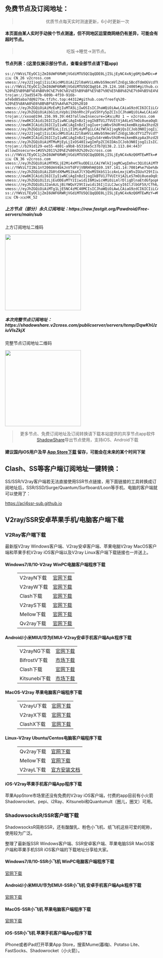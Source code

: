 
<h2>免费节点及订阅地址：</h2>
<blockquote>
<p style="text-align: center;">优质节点每天实时测速更新，6小时更新一次</p>
</blockquote>
<h4>本页面由某人实时手动挨个节点测速，但不同地区运营商网络仍有差异，可能会有超时节点。</h4>
<blockquote>
<p style="text-align: center;">吃饭->睡觉->测节点。</p>
</blockquote>
<h4>节点列表：(这里仅展示部分节点，查看全部节点请下载app)</h4>

```ss://YWVzLTEyOC1jZmI6UWF6RWRjVGdiMTU5QCQqQDE0LjI5LjEyNC4xNzQ6MTEwMDM=#Relay_🇨🇳CN-🇭🇰HK_61
ss://YWVzLTEyOC1jZmI6UWF6RWRjVGdiMTU5QCQqQDE0LjI5LjEyNC4xNjg6MjQwMDc=#🇨🇳 CN_26 v2cross.com
vmess://eyJ2IjogIjIiLCAicHMiOiAiZ2l0aHViLmNvbS9mcmVlZnEgLSBcdTdmOGVcdTU2ZmQgIDMyIiwgImFkZCI6ICJkbS11czAyLWRpcmVjdDEyLmRtLXVzMDIubGMtbm9kZS5jb20iLCAicG9ydCI6ICI0NDMiLCAiaWQiOiAiZjc3ODlkMDEtZjJkNi0zZDVkLWJkYzItYmVkN2ExYWIyNGYxIiwgImFpZCI6ICIwIiwgInNjeSI6ICJhdXRvIiwgIm5ldCI6ICJ3cyIsICJ0eXBlIjogIm5vbmUiLCAiaG9zdCI6ICJkbS11czAyLWRpcmVjdDEyLmRtLXVzMDIubGMtbm9kZS5jb20iLCAicGF0aCI6ICIvIiwgInRscyI6ICJ0bHMiLCAic25pIjogIiJ9
ss://YWVzLTEyOC1jZmI6UWF6RWRjVGdiMTU5QCQq@14.29.124.168:24005#github.com/freefq%20-%20%E5%B9%BF%E4%B8%9C%E7%9C%81%E5%B9%BF%E5%B7%9E%E5%B8%82%E7%94%B5%E4%BF%A1%201
trojan://3ad5547b-609b-4f59-916b-afebd85aba7d@927tw.tfzhc.top:44312#github.com/freefq%20-%20%E5%8A%A0%E6%8B%BF%E5%A4%A7%20%2010
vmess://eyJhZGQiOiAiMzEuMjIuMTA5LjIwOSIsICJhaWQiOiAwLCAiaG9zdCI6ICIiLCAiaWQiOiAiMzY3OTNkMmMtMGQ1YS00YTg0LTg4NjItZjljOTNlOWFmNWI1IiwgIm5ldCI6ICJ3cyIsICJwYXRoIjogIi80YmE5OWEzOWI5MGZhYS8iLCAicG9ydCI6IDQ0MywgInBzIjogImdpdGh1Yi5jb20vZnJlZWZxIC0gXHU4MmYxXHU1NmZkICAxNyIsICJ0bHMiOiAidGxzIiwgInR5cGUiOiAiYXV0byIsICJzZWN1cml0eSI6ICJhdXRvIiwgInNraXAtY2VydC12ZXJpZnkiOiB0cnVlLCAic25pIjogIiJ9
vmess://eyJhZGQiOiAibG1zLnVpbi1hbnRhc2FyaS5hYy5pZCIsICJhaWQiOiAwLCAiaG9zdCI6ICJjdG4ubmV4dHZwbi5jYyIsICJpZCI6ICI0NmJmZGI1OS04M2M2LTQ3MTAtODc3ZS1jODA5YjVhOTBkZmYiLCAibmV0IjogIndzIiwgInBhdGgiOiAiL3Zwbm5lbyIsICJwb3J0IjogODAsICJwcyI6ICJnaXRodWIuY29tL2ZyZWVmcSAtIFx1N2Y4ZVx1NTZmZENsb3VkRmxhcmVcdTgyODJcdTcwYjkgMjYiLCAidGxzIjogIiIsICJ0eXBlIjogImF1dG8iLCAic2VjdXJpdHkiOiAiYXV0byIsICJza2lwLWNlcnQtdmVyaWZ5IjogdHJ1ZSwgInNuaSI6ICIifQ==
trojan://xxoo@194.156.99.39:443?allowInsecure=1#🇷🇺RU 1 → v2cross.com
vmess://ew0KICAidiI6ICIyIiwNCiAgInBzIjogIkBTU1JTVUItVjA4LeS7mOi0ueaOqOiNkDp2MmNyb3NzLmNvbSIsDQogICJhZGQiOiAidjI5LmhlZHVpYW4ub25saW5lIiwNCiAgInBvcnQiOiAiMzA4NjYiLA0KICAiaWQiOiAiY2JiM2Y4NzctZDFmYi0zNDRjLTg3YTktZDE1M2JmZmQ1NDg0IiwNCiAgImFpZCI6ICIyIiwNCiAgInNjeSI6ICJhdXRvIiwNCiAgIm5ldCI6ICJ3cyIsDQogICJ0eXBlIjogIm5vbmUiLA0KICAiaG9zdCI6ICJiYWlkdS5jb20iLA0KICAicGF0aCI6ICIvb29vbyIsDQogICJ0bHMiOiAiIiwNCiAgInNuaSI6ICIiLA0KICAiYWxwbiI6ICIiDQp9
vmess://ew0KICAidiI6ICIyIiwNCiAgInBzIjogIue+juWbvShUR+mikemBkzpAa3hzd2EpIiwNCiAgImFkZCI6ICJleC11cy52eHRyYW5zLmNvbSIsDQogICJwb3J0IjogIjI3NDkiLA0KICAiaWQiOiAiNmFiYzYzNmYtMTRiZi0zZWE5LWEzNjMtMjliNzM1ZjkzNTI5IiwNCiAgImFpZCI6ICIwIiwNCiAgInNjeSI6ICJhdXRvIiwNCiAgIm5ldCI6ICJ0Y3AiLA0KICAidHlwZSI6ICJub25lIiwNCiAgImhvc3QiOiAiIiwNCiAgInBhdGgiOiAiIiwNCiAgInRscyI6ICJ0bHMiLA0KICAic25pIjogIiINCn0=
vmess://eyJhZGQiOiAiMTExLjIzLjI1Mi4yMTgiLCAiYWlkIjogNjQsICJob3N0IjogIiIsICJpZCI6ICI0MTgwNDhhZi1hMjkzLTRiOTktOWIwYy05OGNhMzU4MGRkMjQiLCAibmV0IjogInRjcCIsICJwYXRoIjogIiIsICJwb3J0IjogNTIxMDIsICJwcyI6ICJ2MmNyb3NzLmNvbSAtIFx1NmU1Nlx1NTM1N1x1NzcwMVx1NjAwMFx1NTMxNlx1NWUwMlx1NzlmYlx1NTJhOCAyMCIsICJ0bHMiOiAiIiwgInR5cGUiOiAiYXV0byIsICJzZWN1cml0eSI6ICJhdXRvIiwgInNraXAtY2VydC12ZXJpZnkiOiB0cnVlLCAic25pIjogIiJ9
vmess://eyJ2IjogIjIiLCAicHMiOiAiZ2l0aHViLmNvbS9mcmVlZnEgLSBcdTY1ZTVcdTY3MmMgIDM3IiwgImFkZCI6ICJtNC40MDAxMDAxMC54eXoiLCAicG9ydCI6ICIzNzEyMSIsICJ0eXBlIjogIm5vbmUiLCAiaWQiOiAiNTc1ZTRkOTItMTA1Ni00NGMyLThjYWMtNzVlZjFjODU5YWQ1IiwgImFpZCI6ICIwIiwgIm5ldCI6ICJ0Y3AiLCAicGF0aCI6ICIvIiwgImhvc3QiOiAibTQuNDAwMTAwMTAueHl6IiwgInRscyI6ICJ0bHMifQ==
vmess://ew0KICAidiI6ICIyIiwNCiAgInBzIjogIuS4reWbvShUR+mikemBkzpAa3hzd2EpIiwNCiAgImFkZCI6ICJndG0tY24tN216MnZmZHdjMDEuZ3RtLWEzYjYuY29tIiwNCiAgInBvcnQiOiAiMjczODciLA0KICAiaWQiOiAiMTFjNjliY2ItODk1MC00MWU0LTg3MmYtNzE3N2NjZDNkZTUwIiwNCiAgImFpZCI6ICIwIiwNCiAgInNjeSI6ICJhdXRvIiwNCiAgIm5ldCI6ICJ3cyIsDQogICJ0eXBlIjogIm5vbmUiLA0KICAiaG9zdCI6ICJuaWNlLXVzMDEubmljZXZwbi50b3AiLA0KICAicGF0aCI6ICIvZmZhdHVudndzIiwNCiAgInRscyI6ICJ0bHMiLA0KICAic25pIjogIiINCn0=
vmess://eyJhZGQiOiAiMTMuMjEyLjIxOS40IiwgImFpZCI6IDAsICJob3N0IjogIiIsICJpZCI6ICI3NDQ2ZTlhOC0yNDI4LTQ2NjMtYmZiYy01ODFkZWRkMWIyY2IiLCAibmV0IjogInRjcCIsICJwYXRoIjogIi8iLCAicG9ydCI6IDQ2OTMzLCAicHMiOiAiZ2l0aHViLmNvbS9mcmVlZnEgLSBcdTY1YjBcdTUyYTBcdTU3NjFBbWF6b25cdTY1NzBcdTYzNmVcdTRlMmRcdTVmYzMgMzYiLCAidGxzIjogInRscyIsICJ0eXBlIjogImF1dG8iLCAic2VjdXJpdHkiOiAiYXV0byIsICJza2lwLWNlcnQtdmVyaWZ5IjogdHJ1ZSwgInNuaSI6ICIifQ==
trojan://b291d129-ee55-4801-a9b8-b5316e5c37b7@138.2.113.84:443?allowInsecure=1#US%2011%20%E2%86%92%20v2cross.com
ss://YWVzLTEyOC1jZmI6UWF6RWRjVGdiMTU5QCQqQDE0LjI5LjEyNC4xNzQ6MTEwMTk=#🇨🇳 CN_36 v2cross.com
vmess://eyJhZGQiOiAiMTM5LjE2Mi4xMTkuODEiLCAiYWlkIjogMCwgImhvc3QiOiAiMTM5LjE2Mi4xMTkuODEiLCAiaWQiOiAiZjcyZWU1OGYtNzhiZi00YjYxLTg0NDItN2I5Y2NhOTEyYjE0IiwgIm5ldCI6ICJ3cyIsICJwYXRoIjogIi8iLCAicG9ydCI6IDI3NDgwLCAicHMiOiAidjJjcm9zcy5jb20gLSBcdTY1ZTVcdTY3MmNcdTRlMWNcdTRlYWNcdTkwZmRcdTU0YzFcdTVkZGRcdTUzM2FMaW5vZGVcdTY1NzBcdTYzNmVcdTRlMmRcdTVmYzMgMjIiLCAidGxzIjogInRscyIsICJ0eXBlIjogImF1dG8iLCAic2VjdXJpdHkiOiAiYXV0byIsICJza2lwLWNlcnQtdmVyaWZ5IjogdHJ1ZSwgInNuaSI6ICIifQ==
ss://YWVzLTI1Ni1nY206UmV4bkJnVTdFVjVBRHhH@169.197.141.14:7001#%e7%be%8e%e5%9b%bd(TG%e9%a2%91%e9%81%93%3a%40kxswa)
vmess://eyJhZGQiOiAiZG0tdXMwMS1kaXJlY3QxMS5kbS11czAxLmxjLW5vZGUuY29tIiwgImFpZCI6IDIsICJob3N0IjogImRtLXVzMDEtZGlyZWN0MTEuZG0tdXMwMS5sYy1ub2RlLmNvbSIsICJpZCI6ICI5YWM1OGFmZC05YjA1LTM0OWItOGNlNy1kYWQ3ZjczMTE0YzMiLCAibmV0IjogIndzIiwgInBhdGgiOiAiLyIsICJwb3J0IjogNDQzLCAicHMiOiAiZ2l0aHViLmNvbS9mcmVlZnEgLSBcdTdmOGVcdTU2ZmQgIDE1IiwgInRscyI6ICJ0bHMiLCAidHlwZSI6ICJhdXRvIiwgInNlY3VyaXR5IjogImF1dG8iLCAic2tpcC1jZXJ0LXZlcmlmeSI6IHRydWUsICJzbmkiOiAiIn0=
vmess://ew0KICAidiI6ICIyIiwNCiAgInBzIjogIkBTU1JTVUItVjA2LeS7mOi0ueaOqOiNkDp2MmNyb3NzLmNvbSIsDQogICJhZGQiOiAiMTkyLjk2LjIwNC4yNTAiLA0KICAicG9ydCI6ICI0NDMiLA0KICAiaWQiOiAiYWJhNTBkZDQtNTQ4NC0zYjA1LWIxNGEtNDY2MWNhZjg2MmQ1IiwNCiAgImFpZCI6ICI0IiwNCiAgInNjeSI6ICJhdXRvIiwNCiAgIm5ldCI6ICJ3cyIsDQogICJ0eXBlIjogIm5vbmUiLA0KICAiaG9zdCI6ICIiLA0KICAicGF0aCI6ICIvd3MiLA0KICAidGxzIjogInRscyIsDQogICJzbmkiOiAiIiwNCiAgImFscG4iOiAiIg0KfQ==
vmess://eyJhZGQiOiIzLjEuODEuMTYzIiwidiI6MiwicHMiOiLmlrDliqDlnaEtdGfpopHpgZM6QGJwanp4Mi01IiwicG9ydCI6IjQzNjMyIiwiaWQiOiIwNjRmNjhjNy05MjQ1LTRmMjctOWQyZi00N2E2MzBhYTMxMDMiLCJhaWQiOiIwIiwic2N5IjoiYXV0byIsIm5ldCI6InRjcCIsInR5cGUiOiIiLCJ0bHMiOiIifQ==
vmess://eyJhZGQiOiJ2anAzLjBiYWQuY29tIiwidiI6IjIiLCJwcyI6IlJlbGF5X/Cfh6/wn4e1SlAt8J+Hr/Cfh7VKUF8yNDgiLCJwb3J0Ijo0NDMsImlkIjoiOTI3MDk0ZDMtZDY3OC00NzYzLTg1OTEtZTI0MGQwYmNhZTg3IiwiYWlkIjoiMCIsIm5ldCI6IndzIiwidHlwZSI6IiIsImhvc3QiOiJ2anAzLjBiYWQuY29tIiwicGF0aCI6Ii9jaGF0IiwidGxzIjoidGxzIn0=
vmess://eyJhZGQiOiAiMTg1LjE5NC4zMC40MCIsICJhaWQiOiAwLCAiaG9zdCI6ICIiLCAiaWQiOiAiMkYwOTQ4NDUtRTJCRC1FQkY3LURFQjctOTk1OTkyNDM2RkFGIiwgIm5ldCI6ICJ0Y3AiLCAicGF0aCI6ICIiLCAicG9ydCI6IDQxNDQzLCAicHMiOiAiZ2l0aHViLmNvbS9mcmVlZnEgLSBcdTg5N2ZcdTczZWRcdTcyNTkgIDI1IiwgInRscyI6ICJ0bHMiLCAidHlwZSI6ICJhdXRvIiwgInNlY3VyaXR5IjogImF1dG8iLCAic2tpcC1jZXJ0LXZlcmlmeSI6IHRydWUsICJzbmkiOiAiIn0=
ss://YWVzLTEyOC1jZmI6UWF6RWRjVGdiMTU5QCQqQDE0LjI5LjEyNC4xNzQ6MTEwMzY=#Relay_🇨🇳 CN-🇭🇰HK_52
```
<h5>上方节点（部分）永久订阅地址：https://raw.fastgit.org/Pawdroid/Free-servers/main/sub</h5>
<p>上方订阅地址二维码</p>
<img src='https://raw.fastgit.org/Pawdroid/Free-servers/main/sub.png' width=250 height=250>
<h5>本次完整节点订阅地址：https://shadowshare.v2cross.com/publicserver/servers/temp/DqwKhUziuVIsZkjX</h5>
<p>完整节点订阅地址二维码</p>
<img src='http://shadowshare.v2cross.com/qrcode.png' width=250 height=250>
<blockquote style='text-align: center;'>更多节点、免费订阅地址及订阅转换请下载本站提供的共享节点app软件<a href='https://shadowshare.v2cross.com'>ShadowShare</a>导出节点使用，支持iOS、Android下载</blockquote>
<h4>建议国内iOS用户及早 <a href='https://apps.apple.com/cn/app/shadowshare/id1612647259'>App Store下载</a> 留存，可能会在未来的某个时间下架</h4>

<div class="nv-content-wrap entry-content">
<h2>Clash、SS等客户端订阅地址一键转换：</h2>
<p>SS/SSR/V2ray客户端若无法直接使用SSR节点链接，用下面链接的工具转换成订阅地址后，SSR/SSD/Surge/Quantum/Surfboard/Loon等手机、电脑的客户端就可以使用了：</p>
<p><a href="https://acl4ssr-sub.github.io" target="_blank" rel="noreferrer noopener nofollow">https://acl4ssr-sub.github.io</a></p>
<h2>V2ray/SSR安卓苹果手机/电脑客户端下载</h2>
<h3>V2Ray客户端下载</h3>
<p>最新版V2ray Windows客户端、V2ray安卓客户端、苹果电脑V2ray MacOS客户端和苹果手机V2ray iOS客户端以及V2ray Linux客户端下载链接也一并送上。</p>
<h4>Windows7/8/10-<strong>V2ray WinPC电脑客户端</strong>程序下载</h4>
<figure class="wp-block-table alignwide is-style-stripes"><table><tbody><tr><td>V2rayN下载</td><td><a href="https://github.com/2dust/v2rayN/releases" target="_blank" rel="noreferrer noopener">官网下载</a></td></tr><tr><td>V2rayW下载</td><td><a href="https://github.com/Cenmrev/V2RayW/releases" target="_blank" rel="noreferrer noopener">官网下载</a></td></tr><tr><td>Clash下载</td><td><a href="https://github.com/Fndroid/clash_for_windows_pkg/releases" target="_blank" rel="noreferrer noopener">官网下载</a></td></tr><tr><td>V2rayS下载</td><td><a href="https://github.com/Shinlor/V2RayS/releases" target="_blank" rel="noreferrer noopener">官网下载</a></td></tr><tr><td>Mellow下载</td><td><a href="https://github.com/mellow-io/mellow/releases" target="_blank" rel="noreferrer noopener">官网下载</a></td></tr><tr><td>Qv2ray下载</td><td><a href="https://github.com/Qv2ray/Qv2ray" target="_blank" rel="noreferrer noopener">官网下载</a></td></tr></tbody></table></figure>
<h4><strong>Android/小米MIUI/华为EMUI-V2ray安卓手机客户端</strong>Apk程序下载</h4>
<figure class="wp-block-table alignwide is-style-stripes"><table><tbody><tr><td>V2rayNG下载</td><td><a href="https://github.com/2dust/v2rayNG/releases" target="_blank" rel="noreferrer noopener">官网下载</a></td></tr><tr><td>BifrostV下载</td><td><a rel="noreferrer noopener" href="https://www.appsapk.com/downloading/latest/com.github.dawndiy.bifrostv-0.6.8.apk" target="_blank">市场下载</a></td></tr><tr><td>Clash下载</td><td><a href="https://github.com/Kr328/ClashForAndroid/releases" target="_blank" rel="noreferrer noopener">官网下载</a></td></tr><tr><td>Kitsunebi下载</td><td><a rel="noreferrer noopener" href="https://apkpure.com/kitsunebi/fun.kitsunebi.kitsunebi4android" target="_blank">市场下载</a></td></tr></tbody></table></figure>
<h4><strong>MacOS-V2ray <strong>苹果电脑</strong>客户端</strong>程序下载</h4>
<figure class="wp-block-table alignwide is-style-stripes"><table><tbody><tr><td>V2rayU下载</td><td><a href="https://github.com/yanue/V2rayU/releases" target="_blank" rel="noreferrer noopener">官网下载</a></td></tr><tr><td>V2rayX下载</td><td><a href="https://github.com/Cenmrev/V2RayX/releases" target="_blank" rel="noreferrer noopener">官网下载</a></td></tr><tr><td>ClashX下载</td><td><a href="https://github.com/yichengchen/clashX/releases" target="_blank" rel="noreferrer noopener">官网下载</a></td></tr></tbody></table></figure>
<h4><strong>Linux</strong>–<strong>V2ray Ubuntu/Centos电脑客户端</strong>程序下载</h4>
<figure class="wp-block-table alignwide is-style-stripes"><table><tbody><tr><td>Qv2ray下载</td><td><a href="https://github.com/Qv2ray/Qv2ray" target="_blank" rel="noreferrer noopener">官网下载</a></td></tr><tr><td>Mellow下载</td><td><a href="https://github.com/mellow-io/mellow/releases" target="_blank" rel="noreferrer noopener">官网下载</a></td></tr><tr><td>V2rayL下载</td><td><a rel="noreferrer noopener" href="https://github.com/jiangxufeng/v2rayL" target="_blank">官方安装文档</a></td></tr></tbody></table></figure>
<h4>iOS-<strong>V2ray苹果<strong>手机客户端</strong>App程序</strong>下载</h4>
<p>苹果AppStore市场里还没有免费的V2ray iOS客户端，付费的app目前有小火箭Shadowrocket、pepi、i2Ray、Kitsunebi和Quantumult（圈儿，圈叉）可用。</p>
<h3>ShadowsocksR/SSR客户端下载</h3>
<p>ShadowsocksR简称SSR，还有酸酸乳、粉色小飞机、纸飞机这些可爱的昵称，使用较为广泛。</p>
<p>整理了最新版SSR Windows客户端、SSR安卓客户端、苹果电脑SSR MacOS客户端和苹果手机SSR iOS客户端的下载地址分享给大家。</p>
<h4><strong>Windows7/8/10-<strong>SSR小飞机 WinPC电脑客户端</strong>程序下载</strong></h4>
<p><a rel="noreferrer noopener" href="https://github.com/shadowsocksrr/shadowsocksr-csharp/releases" target="_blank">官网下载</a></p>
<h4><strong><strong>Android/小米MIUI/华为EMUI-SSR小飞机 安卓手机客户端</strong>Apk程序下载</strong></h4>
<p><a rel="noreferrer noopener" href="https://github.com/shadowsocksrr/shadowsocksr-android/releases" target="_blank">官网下载</a></p>
<h4><strong><strong>MacOS-SSR小飞机 苹果电脑客户端</strong>程序下载</strong></h4>
<p><a href="https://github.com/qinyuhang/ShadowsocksX-NG-R/releases" target="_blank" rel="noreferrer noopener">官网下载</a></p>
<h4><strong>iOS-<strong>SSR小飞机 苹果手机客户端App程序</strong></strong>下载</h4>
<p>iPhone或者iPad打开苹果App Store，搜索Mume(暮梅)、Potatso Lite、FastSocks、Shadowrocket（小火箭）。</p>

